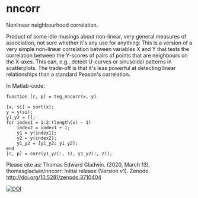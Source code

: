 # nncorr
Nonlinear neighbourhood correlation.

Product of some idle musings about non-linear, very general measures of association, not sure whether it's any use for anything: This is a version of a very simple non-linear correlation between variables X and Y that tests the correlation between the Y-scores of pairs of points that are neighbours on the X-axes. This can, e.g., detect U-curves or sinusoidal patterns in scatterplots. The trade-off is that it's less powerful at detecting linear relationships than a standard Peason's correlation.

In Matlab-code:

```
function [r, p] = teg_nncorr(x, y)

[x, si] = sort(x);
y = y(si);
y1_y2 = [];
for index1 = 1:2:(length(x) - 1)
    index2 = index1 + 1;
    y1 = y(index1);
    y2 = y(index2);
    y1_y2 = [y1_y2; y1 y2];
end
[r, p] = corr(y1_y2(:, 1), y1_y2(:, 2));
```

Please cite as: Thomas Edward Gladwin. (2020, March 13). thomasgladwin/nncorr: Initial release (Version v1). Zenodo. http://doi.org/10.5281/zenodo.3710404

[![DOI](https://zenodo.org/badge/247157218.svg)](https://zenodo.org/badge/latestdoi/247157218)
